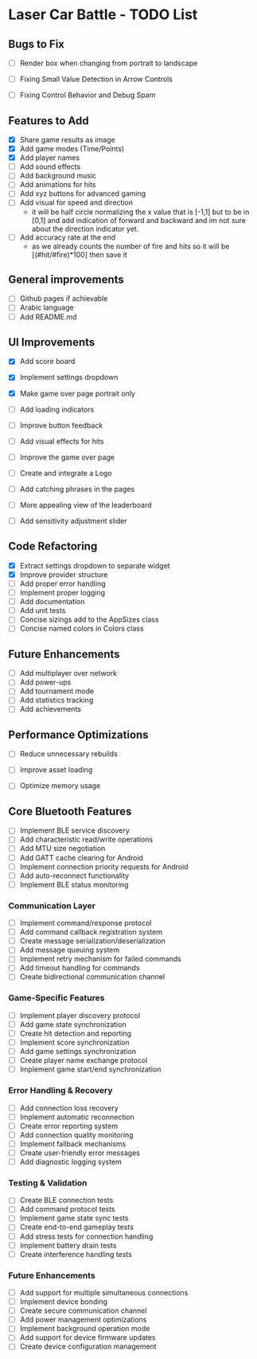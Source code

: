 # Laser Car Battle - TODO List

## Bugs to Fix
- [ ] Render box when changing from portrait to landscape
- [ ] Fixing Small Value Detection in Arrow Controls
- [ ] Fixing Control Behavior and Debug Spam


## Features to Add
- [x] Share game results as image
- [x] Add game modes (Time/Points)
- [x] Add player names
- [ ] Add sound effects
- [ ] Add background music
- [ ] Add animations for hits
- [ ] Add xyz buttons for advanced gaming 
- [ ] Add visual for speed and direction
  - it will be half circle normalizing the x value that is [-1,1] but to be in [0,1] and add indication of forward and backward and im not sure about the direction indicator yet.
- [ ] Add accuracy rate at the end
  - as we already counts the number of fire and hits so it will be [(#hit/#fire)*100] then save it


## General improvements
- [ ] Github pages if achievable
- [ ] Arabic language 
- [ ] Add README.md

## UI Improvements
- [x] Add score board
- [x] Implement settings dropdown
- [x] Make game over page portrait only
- [ ] Add loading indicators
- [ ] Improve button feedback
- [ ] Add visual effects for hits
- [ ] Improve the game over page 
- [ ] Create and integrate a Logo
- [ ] Add catching phrases in the pages
- [ ] More appealing view of the leaderboard
- [ ] Add sensitivity adjustment slider


## Code Refactoring
- [x] Extract settings dropdown to separate widget
- [x] Improve provider structure
- [ ] Add proper error handling
- [ ] Implement proper logging
- [ ] Add documentation
- [ ] Add unit tests
- [ ] Concise sizings add to the AppSizes class
- [ ] Concise named colors in Colors class

## Future Enhancements
- [ ] Add multiplayer over network
- [ ] Add power-ups
- [ ] Add tournament mode
- [ ] Add statistics tracking
- [ ] Add achievements

## Performance Optimizations
- [ ] Reduce unnecessary rebuilds
- [ ] Improve asset loading
- [ ] Optimize memory usage



## Core Bluetooth Features
- [ ] Implement BLE service discovery
- [ ] Add characteristic read/write operations
- [ ] Add MTU size negotiation
- [ ] Add GATT cache clearing for Android
- [ ] Implement connection priority requests for Android
- [ ] Add auto-reconnect functionality
- [ ] Implement BLE status monitoring

### Communication Layer
- [ ] Implement command/response protocol
- [ ] Add command callback registration system
- [ ] Create message serialization/deserialization
- [ ] Add message queuing system
- [ ] Implement retry mechanism for failed commands
- [ ] Add timeout handling for commands
- [ ] Create bidirectional communication channel

### Game-Specific Features
- [ ] Implement player discovery protocol
- [ ] Add game state synchronization
- [ ] Create hit detection and reporting
- [ ] Implement score synchronization
- [ ] Add game settings synchronization
- [ ] Create player name exchange protocol
- [ ] Implement game start/end synchronization

### Error Handling & Recovery
- [ ] Add connection loss recovery
- [ ] Implement automatic reconnection
- [ ] Create error reporting system
- [ ] Add connection quality monitoring
- [ ] Implement fallback mechanisms
- [ ] Create user-friendly error messages
- [ ] Add diagnostic logging system

### Testing & Validation
- [ ] Create BLE connection tests
- [ ] Add command protocol tests
- [ ] Implement game state sync tests
- [ ] Create end-to-end gameplay tests
- [ ] Add stress tests for connection handling
- [ ] Implement battery drain tests
- [ ] Create interference handling tests

### Future Enhancements
- [ ] Add support for multiple simultaneous connections
- [ ] Implement device bonding
- [ ] Create secure communication channel
- [ ] Add power management optimizations
- [ ] Implement background operation mode
- [ ] Add support for device firmware updates
- [ ] Create device configuration management

